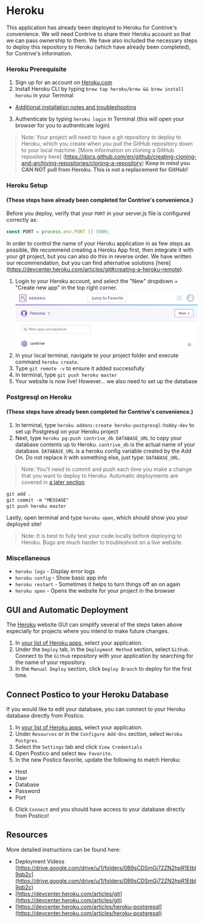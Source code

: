 # Heroku

This application has already been deployed to Heroku for Contrive's convenience.  We will need Contrive to share their Heroku account so that we can pass ownership to them.  We have also included the necessary steps to deploy this repository to Heroku (which have already been completed), for Contrive's information.

### Heroku Prerequisite

1. Sign up for an account on [Heroku.com](https://www.heroku.com/)
2. Install Heroku CLI by typing `brew tap heroku/brew && brew install heroku` in your Terminal
  - [Additional installation notes and troubleshooting](https://devcenter.heroku.com/articles/heroku-cli#download-and-install)
3. Authenticate by typing `heroku login` in Terminal (this will open your browser for you to authenticate login)

> Note: Your project will need to have a git repository to deploy to Heroku, which you create when you pull the GitHub repository down to your local machine. [More information on cloning a GitHub repository here] (https://docs.github.com/en/github/creating-cloning-and-archiving-repositories/cloning-a-repository)
**Keep in mind you CAN NOT pull from Heroku. This is not a replacement for GitHub!**

### Heroku Setup
#### (These steps have already been completed for Contrive's convenience.)

Before you deploy, verify that your `PORT` in your server.js file is configured correctly as:

```JavaScript
const PORT = process.env.PORT || 5000;
```

In order to control the name of your Heroku application in as few steps as possible, We recommend creating a Heroku App first, then integrate it with your git project, but you can also do this in reverse order.  We have written our recommendation, but you can find alternative solutions [here] (https://devcenter.heroku.com/articles/git#creating-a-heroku-remote). 

1. Login to your Heroku account, and select the "New" dropdown + "Create new app" in the top right corner. ![Select "New" to create new app](./ReadMeImgs/herokuAddNew.png)
2. In your local terminal, navigate to your project folder and execute command `heroku create`.
3. Type `git remote -v` to ensure it added successfully
4. In terminal, type `git push heroku master`
5. Your website is now live! However... we also need to set up the database

### Postgresql on Heroku
#### (These steps have already been completed for Contrive's convenience.)

1. In terminal, type `heroku addons:create heroku-postgresql:hobby-dev` to set up Postgresql on your Heroku project
2. Next, type `heroku pg:push contrive_db DATABASE_URL` to copy your database contents up to Heroku. `contrive_db` is the actual name of your database. `DATABASE_URL` is a heroku config variable created by the Add On. Do not replace it with something else, just type: `DATABASE_URL`. 

> Note: You'll need to commit and push each time you make a change that you want to deploy to Heroku. Automatic deployments are covered in [a later section](#gui-and-automatic-deployment) 

```
git add .
git commit -m "MESSAGE"
git push heroku master
```

Lastly, open terminal and type `heroku open`, which should show you your deployed site!

> Note: It is best to fully test your code locally before deploying to Heroku. Bugs are much harder to troubleshoot on a live website.

### Miscellaneous

- `heroku logs` - Display error logs
- `heroku config` - Show basic app info
- `heroku restart` - Sometimes it helps to turn things off an on again
- `heroku open` - Opens the website for your project in the browser

## GUI and Automatic Deployment

The [Heroku](https://www.heroku.com/) website GUI can simplify several of the steps taken above especially for projects where you intend to make future changes.

1. In [your list of Heroku apps](https://dashboard.heroku.com/apps), select your application.
2. Under the `Deploy` tab, in the `Deployment Method` section, select `Github`. Connect to the `Github` repository with your application by searching for the name of your repository.
3. In the `Manual Deploy` section, click `Deploy Branch` to deploy for the first time.

## Connect Postico to your Heroku Database

If you would like to edit your database, you can connect to your Heroku database directly from Postico. 

1. In [your list of Heroku apps](https://dashboard.heroku.com/apps), select your application.
2. Under `Resources` or in the `Configure Add-Ons` section, select `Heroku Postgres`.
3. Select the `Settings` tab and click `View Credentials`
4. Open Postico and select `New Favorite`.
5. In the new Postico favorite, update the following to match Heroku:
  - Host
  - User
  - Database
  - Password
  - Port
6. Click `Connect` and you should have access to your database directly from Postico!

## Resources

More detailed instructions can be found here: 

- Deployment Videos [https://drive.google.com/drive/u/1/folders/0B9sCDSmGi72ZN2hpR1Etbl9qb2c](https://drive.google.com/drive/u/1/folders/0B9sCDSmGi72ZN2hpR1Etbl9qb2c)
- [https://devcenter.heroku.com/articles/git](https://devcenter.heroku.com/articles/git)
- [https://devcenter.heroku.com/articles/heroku-postgresql](https://devcenter.heroku.com/articles/heroku-postgresql)
